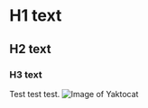 # H1 text
## H2 text
### H3 text
Test test test.
![Image of Yaktocat](https://octodex.github.com/images/yaktocat.png)
